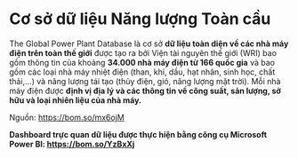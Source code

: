 # Cơ sở dữ liệu Năng lượng Toàn cầu
The Global Power Plant Database là cơ sở **dữ liệu toàn diện về các nhà máy điện trên toàn thế giới** được tạo ra bởi Viện tài nguyên thế giới (WRI) bao gồm thông tin của khoảng **34.000 nhà máy điện từ 166 quốc gia** và bao gồm các loại nhà máy nhiệt điện (than, khí, dầu, hạt nhân, sinh học, chất thải,...) và năng lượng tái tạo (thủy điện, gió, năng lượng mặt trời). Mỗi nhà máy điện được **định vị địa lý và các thông tin về công suất, sản lượng, sở hữu và loại nhiên liệu của nhà máy.** 

Nguồn: https://bom.so/mx6ojM

**Dashboard trực quan dữ liệu được thực hiện bằng công cụ Microsoft Power BI: https://bom.so/YzBxXj**
